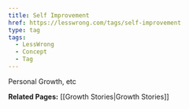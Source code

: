 ```yaml
---
title: Self Improvement
href: https://lesswrong.com/tags/self-improvement
type: tag
tags:
  - LessWrong
  - Concept
  - Tag
---
```


Personal Growth, etc

**Related Pages:** [[Growth Stories|Growth Stories]]